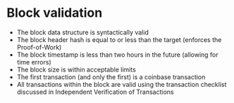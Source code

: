 # Block validation

* The block data structure is syntactically valid
* The block header hash is equal to or less than the target (enforces the Proof-of-Work)
* The block timestamp is less than two hours in the future (allowing for time errors)
* The block size is within acceptable limits
* The first transaction (and only the first) is a coinbase transaction
* All transactions within the block are valid using the transaction checklist discussed in Independent Verification of Transactions

